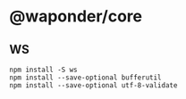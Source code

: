 # @waponder/core

## WS
```
npm install -S ws
npm install --save-optional bufferutil
npm install --save-optional utf-8-validate
```